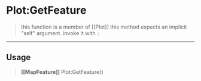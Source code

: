 # Plot:GetFeature
> this function is a member of [[Plot]]
> this method expects an implicit "self" argument. invoke it with `:`
-----
## Usage
> **[[MapFeature]]** Plot:GetFeature()

